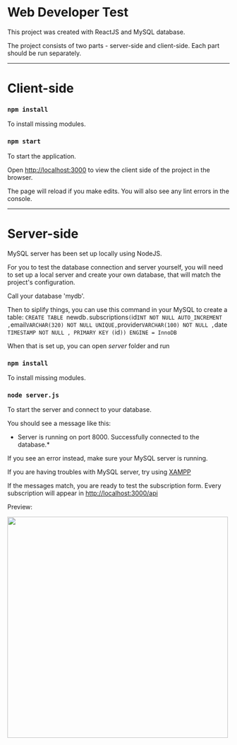 # Web Developer Test


This project was created with ReactJS and MySQL database.

The project consists of two parts - server-side and client-side. Each part should be run separately.

---

# Client-side

### `npm install`

To install missing modules.

### `npm start`

To start the application.

Open [http://localhost:3000](http://localhost:3000) to view the client side of the project in the browser.

The page will reload if you make edits.
You will also see any lint errors in the console.

---

# Server-side

MySQL server has been set up locally using NodeJS.

For you to test the database connection and server yourself, you will need to set up a local server and create your own database, that will match the project's configuration.

Call your database 'mydb'.

Then to siplify things, you can use this command in your MySQL to create a table:
`CREATE TABLE `newdb`.`subscriptions` ( `id` INT NOT NULL AUTO_INCREMENT , `email` VARCHAR(320) NOT NULL UNIQUE, `provider` VARCHAR(100) NOT NULL , `date` TIMESTAMP NOT NULL , PRIMARY KEY (`id`)) ENGINE = InnoDB` 

When that is set up, you can open *server* folder and run

### `npm install`

To install missing modules.

### `node server.js`

To start the server and connect to your database.

You should see a message like this: 

* Server is running on port 8000.
Successfully connected to the database.*

If you see an error instead, make sure your MySQL server is running.

If you are having troubles with MySQL server, try using [XAMPP](https://www.apachefriends.org/index.html)

If the messages match, you are ready to test the subscription form. Every subscription will appear in [http://localhost:3000/api](http://localhost:3000/api)

Preview: 

[<img src="https://i.gyazo.com/7f24b516071336f116c78fb62fc248d7.gif" width="500" />](https://gyazo.com/7f24b516071336f116c78fb62fc248d7)


